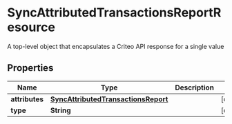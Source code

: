 

# SyncAttributedTransactionsReportResource

A top-level object that encapsulates a Criteo API response for a single value

## Properties

| Name | Type | Description | Notes |
|------------ | ------------- | ------------- | -------------|
|**attributes** | [**SyncAttributedTransactionsReport**](SyncAttributedTransactionsReport.md) |  |  [optional] |
|**type** | **String** |  |  [optional] |



